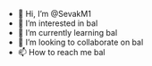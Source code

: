 - 👋 Hi, I’m @SevakM1
- 👀 I’m interested in bal
- 🌱 I’m currently learning bal
- 💞️ I’m looking to collaborate on bal
- 📫 How to reach me bal

<!---
SevakM1/SevakM1 is a ✨ special ✨ repository because its `README.md` (this file) appears on your GitHub profile.
You can click the Preview link to take a look at your changes.
--->

